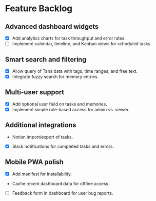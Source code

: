 # Feature Backlog

## Advanced dashboard widgets
- [x] Add analytics charts for task throughput and error rates.
- [ ] Implement calendar, timeline, and Kanban views for scheduled tasks.

## Smart search and filtering
- [x] Allow query of Tana data with tags, time ranges, and free text.
- [x] Integrate fuzzy search for memory entries.

## Multi-user support
- [x] Add optional user field on tasks and memories.
- [x] Implement simple role-based access for admin vs. viewer.

## Additional integrations
- Notion import/export of tasks.
- [x] Slack notifications for completed tasks and errors.

## Mobile PWA polish
- [x] Add manifest for installability.
- Cache recent dashboard data for offline access.
- [ ] Feedback form in dashboard for user bug reports.

